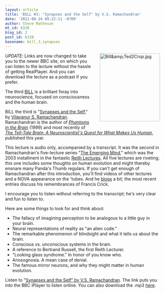 ```yaml
---
layout: article
title: 'BILL #3: "Synapses and the Self" by V.S. Ramachandran'
date: '2011-08-24 09:22:11 -0700'
author: Steve Matheson
mt_id: 6320
blog_id: 2
post_id: 6320
basename: bill_3_synapses
---
```

<img src="{{ site.baseurl }}/uploads/2011/Bill&Ted2Crop.jpg" alt="Bill&amp;amp;Ted2Crop.jpg" width="196" height="221" style="float: right; margin: 0 0 20px 20px;" class="mt-image-right" />_UPDATE_: Links are now changed to take you to the newer BBC site, on which you can listen to the lecture without the hassle of getting RealPlayer. And you can download the lecture as a podcast if you prefer.

The third [BILL](http://pandasthumb.org/archives/2011/07/they-have-ted-w.html) is a brilliant foray into neuroscience, focused on consciousness and the human brain.

BILL the third is "[Synapses and the Self](http://www.bbc.co.uk/programmes/p00gpxhb)," by [Vilayanur S. Ramachandran](http://cbc.ucsd.edu/ramabio.html). Ramachandran is the author of [_Phantoms in the Brain_](http://books.google.com/books?id=TMnuNquN2RgC) (1999) and most recently of [_The Tell-Tale Brain: A Neuroscientist's Quest for What Makes Us Human_](http://books.google.com/books?id=Y5vLDglww74C&amp;printsec=frontcover#v=onepage&amp;q&amp;f=false), published this year.

This lecture is audio only, accompanied by a transcript. It was the second in Ramachandran's five-lecture series "[The Emerging Mind](http://www.bbc.co.uk/programmes/p00ghvck)," which was the 2003 installment in the fantastic [Reith Lectures](http://www.bbc.co.uk/programmes/b00729d9). All five lectures are riveting; this one includes some thoughts on human evolution and might thereby ensnare many Panda's Thumb regulars. If you can't get enough of Ramachandran after this introduction, you'll find videos of other lectures and a NOVA appearance on the 'tubes. And he [blogs](http://cbc.ucsd.edu/blog/blog.php) a bit; the most recent entries discuss his remembrances of Francis Crick.

I encourage you to listen without referring to the transcript; he's very clear and fun to listen to.

Here are some things to look for and think about:



* The fallacy of imagining perception to be analogous to a little guy in your brain.
* Neural representations of reality as "an alien code."
* The remarkable phenomenon of blindsight and what it tells us about the brain.
* Conscious vs. unconscious systems in the brain.
* A reference to Bertrand Russell, the first Reith Lecturer.
* "Looking glass syndrome." In honor of you know who.
* Anosognosia. A mean case of denial.
* The famous mirror neurons, and why they might matter in human evolution.


Listen to "[Synapses and the Self" by V.S. Ramachandran](http://www.bbc.co.uk/iplayer/console/p00gpxhb). The link puts you into the BBC iPlayer to listen online. You can also download the .mp3 [here](http://downloads.bbc.co.uk/podcasts/radio4/rla76/rla76_20030409-0900a.mp3).

